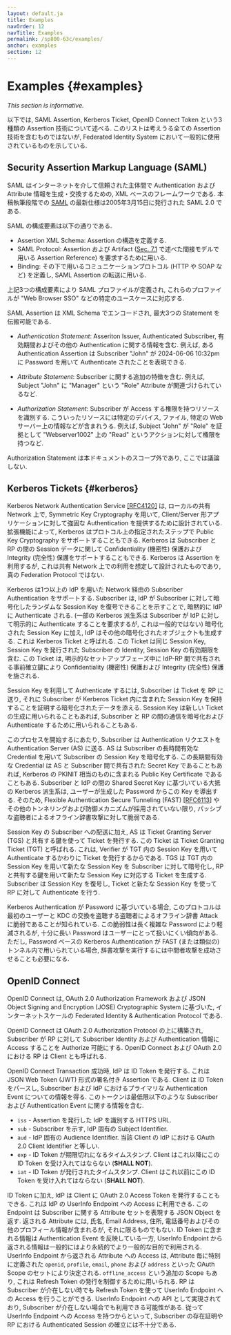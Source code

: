 ```yaml
---
layout: default.ja
title: Examples
navOrder: 12
navTitle: Examples
permalink: /sp800-63c/examples/
anchor: examples
section: 12
---
```


# Examples {#examples}

*This section is informative.*

<!--
Three types of assertion technologies are discussed below: SAML assertions, Kerberos tickets, and OpenID Connect tokens. This list is not inclusive of all possible assertion technologies, but does represent those commonly used in federated identity systems.
-->

以下では, SAML Assertion, Kerberos Ticket, OpenID Connect Token という3種類の Assertion 技術について述べる.
このリストは考えうる全ての Assertion 技術を含むものではないが, Federated Identity System において一般的に使用されているものを示している.

## Security Assertion Markup Language (SAML)

<!--
SAML is an XML-based framework for creating and exchanging authentication and attribute information between trusted entities over the internet. As of this writing, the latest specification for [SAML](references.md#ref-SAML) is SAML v2.0, issued 15 March 2005.
-->

SAML はインターネットを介して信頼された主体間で Authentication および Attribute 情報を生成・交換するための, XML ベースのフレームワークである.
本稿執筆段階での [SAML](references.md#ref-SAML) の最新仕様は2005年3月15日に発行された SAML 2.0 である.

<!--
The building blocks of SAML include:
-->

SAML の構成要素は以下の通りである.

<!--
- The Assertions XML schema, which defines the structure of the assertion.
- The SAML Protocols, which are used to request assertions and artifacts (the assertion references used in the indirect model described in [Sec. 7.1](sec7_presentation.md#back-channel)).
- The Bindings, which define the underlying communication protocols (such as HTTP or SOAP), and can be used to transport the SAML assertions.
-->

- Assertion XML Schema: Assertion の構造を定義する.
- SAML Protocol: Assertion および Artifact ([Sec. 7.1](sec7_presentation.md#back-channel) で述べた間接モデルで用いる Assertion Reference) を要求するために用いる.
- Binding: その下で用いるコミュニケーションプロトコル (HTTP や SOAP など) を定義し, SAML Assertion の転送に用いる.

<!--
The three components above define a SAML profile that corresponds to a particular use case such as "Web Browser SSO".
-->

上記3つの構成要素により SAML プロファイルが定義され, これらのプロファイルが "Web Browser SSO" などの特定のユースケースに対応する.

<!--
SAML Assertions are encoded in an XML schema and can carry up to three types of statements:
-->

SAML Assertion は XML Schema でエンコードされ, 最大3つの Statement を伝搬可能である.

<!--
-   *Authentication statements* include information about the assertion issuer, the authenticated subscriber, validity period, and other authentication information. For example, an Authentication Assertion would state the subscriber "John" was authenticated using a password at 10:32pm on 06-06-2004.
-->

- *Authentication Statement*: Asseriton Issuer, Authenticated Subscriber, 有効期間およびその他の Authentication に関する情報を含む. 例えば, ある Authentication Assertion は Subscriber "John" が 2024-06-06 10:32pm に Password を用いて Authenticate されたことを表現できる.

<!--
-   *Attribute statements* contain specific additional characteristics related to the subscriber. For example, subject "John" is associated with attribute "Role" with value "Manager".
-->

- *Attribute Statement*: Subscriber に関する追加の特徴を含む. 例えば, Subject "John" に "Manager" という "Role" Attribute が関連づけられているなど.

<!--
-   *Authorization statements* identify the resources the subscriber has permission to access. These resources may include specific devices, files, and information on specific web servers. For example, subject "John" for action "Read" on "Webserver1002" given evidence "Role".
-->

- *Authorization Statement*: Subscriber が Access する権限を持つリソースを識別する. こういったリソースには特定のデバイス, ファイル, 特定の Web サーバー上の情報などが含まれうる. 例えば, Subject "John" が "Role" を証拠として "Webserver1002" 上の "Read" というアクションに対して権限を持つなど.

<!--
Authorization statements are beyond the scope of this document and will not be discussed.
-->

Authorization Statement は本ドキュメントのスコープ外であり, ここでは議論しない.

## Kerberos Tickets  {#kerberos}

<!--
The Kerberos Network Authentication Service [[RFC4120]](references.md#ref-RFC4120) was designed to provide strong authentication for client/server applications using symmetric-key cryptography on a local, shared network. Extensions to Kerberos can support the use of public key cryptography for selected steps of the protocol. Kerberos also supports confidentiality and integrity protection of session data between the subscriber and the RP. Even though Kerberos uses assertions, it was designed for use on shared networks and, therefore, is not truly a federation protocol.
-->

Kerberos Network Authentication Service [[RFC4120]](references.md#ref-RFC4120) は, ローカルの共有 Network 上で, Symmetric Key Cryptography を用いて, Client/Server 形アプリケーションに対して強固な Authentication を提供するために設計されている.
拡張機能によって, Kerberos はプロトコル上の指定されたステップで Public Key Cryptography をサポートすることもできる.
Kerberos は Subscriber と RP の間の Session データに関して Confidentiality (機密性) 保護および Integrity (完全性) 保護をサポートすることもできる.
Kerberos は Assertion を利用するが, これは共有 Network 上での利用を想定して設計されたものであり, 真の Federation Protocol ではない.

<!--
Kerberos supports authentication of a subscriber over a network using one or more IdPs. The subscriber implicitly authenticates to the IdP by demonstrating the ability to decrypt a random session key encrypted for the subscriber by the IdP. (Some Kerberos variants also require the subscriber to explicitly authenticate to the IdP, but this is not universal.) In addition to the encrypted session key, the IdP also generates another encrypted object called a Kerberos ticket. The ticket contains the same session key, the identity of the subscriber to whom the session key was issued, and an expiration time after which the session key is no longer valid. The ticket is confidentiality and integrity protected by a pre-established key that is shared between the IdP and the RP during an explicit setup phase.
-->

Kerberos は1つ以上の IdP を用いた Network 経由の Subscriber Authentication をサポートする.
Subscriber は, IdP が Subscriber に対して暗号化したランダムな Session Key を復号できることを示すことで, 暗黙的に IdP に Authenticate される.
(一部の Kerberos 派生系は Subscriber が IdP に対して明示的に Authenticate することを要求するが, これは一般的ではない)
暗号化された Session Key に加え, IdP はその他の暗号化されたオブジェクトも生成する. これは Kerberos Ticket と呼ばれる.
この Ticket は同じ Session Key, Session Key を発行された Subscriber の Identity, Session Key の有効期限を含む.
この Ticket は, 明示的なセットアップフェーズ中に IdP-RP 間で共有される事前確立鍵により Confidentiality (機密性) 保護および Integrity (完全性) 保護を施される.

<!--
To authenticate using the session key, the subscriber sends the ticket to the RP along with encrypted data that proves that the subscriber possesses the session key embedded within the Kerberos ticket. Session keys are either used to generate new tickets or to encrypt and authenticate communications between the subscriber and the RP.
-->

Session Key を利用して Authenticate するには, Subscriber は Ticket を RP に送り, それに Subscriber が Kerberos Ticket 内に含まれた Session Key を保持することを証明する暗号化されたデータを添える.
Session Key は新しい Ticket の生成に用いられることもあれば, Subscriber と RP の間の通信を暗号化および Authenticate するために用いられることもある.

<!--
To begin the process, the subscriber sends an authentication request to the Authentication Server (AS). The AS encrypts a session key for the subscriber using the subscriber's long-term credential. The long-term credential may either be a secret key shared between the AS and the subscriber, or in the PKINIT variant of Kerberos, a public key certificate. Most variants of Kerberos based on a shared secret key between the subscriber and IdP derive this key from a user-generated password. As such, they are vulnerable to offline dictionary attacks by passive eavesdroppers, unless Flexible Authentication Secure Tunneling (FAST) \[[RFC6113](references.md#ref-RFC6113)\] or some other tunneling and armoring mechanism is used.
-->

このプロセスを開始するにあたり, Subscriber は Authentication リクエストを Authentication Server (AS) に送る.
AS は Subscriber の長時間有効な Credential を用いて Subscriber の Session Key を暗号化する.
この長期間有効な Credential は AS と Subscriber 間で共有された Secret Key であることもあれば, Kerberos の PKINIT 相当のものに含まれる Public Key Certificate であることもある.
Subscriber と IdP の間の Shared Secret Key に基づいている大抵の Kerberos 派生系は, ユーザーが生成した Password からこの Key を導出する.
そのため, Flexible Authentication Secure Tunneling (FAST) \[[RFC6113](references.md#ref-RFC6113)\] やその他のトンネリングおよび防御メカニズムが採用されていない限り, パッシブな盗聴者によるオフライン辞書攻撃に対して脆弱である.

<!--
In addition to delivering the session key to the subscriber, the AS also issues a ticket using a key it shares with the Ticket Granting Server (TGS). This ticket is referred to as a Ticket Granting Ticket (TGT), since the verifier uses the session key in the TGT to issue tickets rather than to explicitly authenticate the verifier. The TGS uses the session key in the TGT to encrypt a new session key for the subscriber and uses a key it shares with the RP to generate a ticket corresponding to the new session key. The subscriber decrypts the session key and uses the ticket and the new session key together to authenticate to the RP.
-->

Session Key の Subscriber への配送に加え, AS は Ticket Granting Server (TGS) と共有する鍵を使って Ticket を発行する.
この Ticket は Ticket Granting Ticket (TGT) と呼ばれる. これは, Verifier が TGT 内の Session Key を用いて Authenticate するかわりに Ticket を発行するからである.
TGS は TGT 内の Session Key を用いて新たな Session Key を Subscriber に対して暗号化し, RP と共有する鍵を用いて新たな Session Key に対応する Ticket を生成する.
Subscriber は Session Key を復号し, Ticket と新たな Session Key を使って RP に対して Authenticate を行う.

<!--
When Kerberos authentication is based on passwords, the protocol is known to be vulnerable to offline dictionary attacks by eavesdroppers who capture the initial user-to-KDC exchange. Longer password length and complexity provide some mitigation to this vulnerability, although sufficiently long passwords tend to be cumbersome for users. However, when Kerberos password-based authentication is used in a FAST (or similar) tunnel, a successful attacker-in-the-middle attack is additionally required in order to perform the dictionary attack.
-->

Kerberos Authentication が Password に基づいている場合, このプロトコルは最初のユーザーと KDC の交換を盗聴する盗聴者によるオフライン辞書 Attack に脆弱であることが知られている.
この脆弱性は長く複雑な Password により軽減されるが, 十分に長い Password はユーザーにとって扱いにくい傾向がある.
ただし, Password ベースの Kerberos Authentication が FAST (または類似の) トンネル内で用いられている場合, 辞書攻撃を実行するには中間者攻撃を成功させることも必要になる.

## OpenID Connect

<!--
OpenID Connect \[[OIDC](references.md#ref-OIDC)\] is an internet-scale federated identity and authentication protocol built on top of the OAuth 2.0 authorization framework and the JSON Object Signing and Encryption (JOSE) cryptographic system.
-->

OpenID Connect は, OAuth 2.0 Authorization Framework および JSON Object Signing and Encryption (JOSE) Cryptographic System に基づいた, インターネットスケールの Federated Identity & Authentication Protocol である.

<!--
OpenID Connect builds on top of the OAuth 2.0 authorization protocol to enable the subscriber to authorize the RP to access the subscriber's identity and authentication information. The RP in both OpenID Connect and OAuth 2.0 is known as the client.
-->

OpenID Connect は OAuth 2.0 Authorization Protocol の上に構築され, Subscriber が RP に対して Subscriber Identity および Authentication 情報に Access することを Authorize 可能にする.
OpenID Connect および OAuth 2.0 における RP は Client とも呼ばれる.

<!--
In a successful OpenID Connect transaction, the IdP issues an ID Token, which is a signed assertion in JSON Web Token (JWT) format. The client parses the ID Token to learn about the subscriber and primary authentication event at the IdP. This token contains at minimum the following information about the subscriber and authentication event:
-->

OpenID Connect Transaction 成功時, IdP は ID Token を発行する. これは JSON Web Token (JWT) 形式の署名付き Assertion である.
Client は ID Token をパースし, Subscriber および IdP におけるプライマリな Authentication Event についての情報を得る.
このトークンは最低限以下のような Subscriber および Authentication Event に関する情報を含む.

<!--
 - `iss` - An HTTPS URL identifying the IdP that issued the assertion.
 - `sub` - An IdP-specific subject identifier representing the subscriber.
 - `aud` - An IdP-specific audience identifier, equal to the OAuth 2.0 client identifier of the client at the IdP.
 - `exp` - The timestamp at which the ID Token expires and after which **SHALL NOT** be accepted the client.
 - `iat` - The timestamp at which the ID Token was issued and before which **SHALL NOT** be accepted by the client.
-->

- `iss` - Assertion を発行した IdP を識別する HTTPS URL.
- `sub` - Subscriber を示す, IdP 固有の Subject Identifier.
- `aud` - IdP 固有の Audience Identifier. 当該 Client の IdP における OAuth 2.0 Client Identifier と等しい.
- `exp` - ID Token が期限切れになるタイムスタンプ. Client はこれ以降にこの ID Token を受け入れてはならない (**SHALL NOT**).
- `iat` - ID Token が発行されたタイムスタンプ. Client はこれ以前にこの ID Token を受け入れてはならない (**SHALL NOT**).

<!--
In addition to the ID Token, the IdP also issues the client an OAuth 2.0 access token which can be used to access the UserInfo Endpoint at the IdP. This endpoint returns a JSON object representing a set of attributes about the subscriber, including but not limited to their name, email address, physical address, phone number, and other profile information. While the information inside the ID Token is reflective of the authentication event, the information in the UserInfo Endpoint is generally more stable and could be more general purpose. Access to different attributes from the UserInfo Endpoint is governed by the use of a specially-defined set of OAuth scopes, `openid`, `profile`, `email`, `phone`, and `address`. An additional scope, `offline_access`, is used to govern the issuance of refresh tokens, which allow the RP to access the UserInfo Endpoint when the subscriber is not present. Access to the UserInfo Endpoint is structured as an API and may be available when the subscriber is not present. Therefore, access to the UserInfo Endpoint is not sufficient for proving a subscriber's presence and establishing an authenticated session at the RP.
-->

ID Token に加え, IdP は Client に OAuth 2.0 Access Token を発行することもできる. これは IdP の UserInfo Endpoint への Access に利用できる.
この Endpoint は Subscriber に関する Attribute セットを表現する JSON Object を返す.
返される Attribute には, 氏名, Email Address, 住所, 電話番号およびその他のプロフィール情報が含まれるが, それに限るものでもない.
ID Token に含まれる情報は Authentication Event を反映している一方, UserInfo Endpoint から返される情報は一般的にはより永続的でより一般的な目的で利用される.
UserInfo Endpoint から返される Attribute への Access は, Attribute 毎に特別に定義された `openid`, `profile`, `email`, `phone` および `address` といった OAuth Scope のセットにより決定される.
`offline_access` という追加の Scope もあり, これは Refresh Token の発行を制御するために用いられる.
RP は Subscriber が介在しない時でも Refresh Token を使って UserInfo Endpoint への Access を行うことができる.
UserInfo Endpoint への API として実現されており, Subscriber が介在しない場合でも利用できる可能性がある.
従って UserInfo Endpoint への Access を持つからといって, Subscriber の存在証明や RP における Authenticated Session の確立には不十分である.